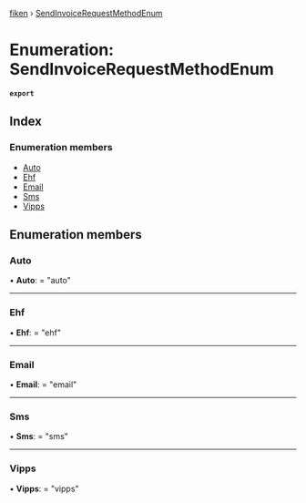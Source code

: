 [fiken](../README.md) › [SendInvoiceRequestMethodEnum](sendinvoicerequestmethodenum.md)

# Enumeration: SendInvoiceRequestMethodEnum

**`export`** 

## Index

### Enumeration members

* [Auto](sendinvoicerequestmethodenum.md#auto)
* [Ehf](sendinvoicerequestmethodenum.md#ehf)
* [Email](sendinvoicerequestmethodenum.md#email)
* [Sms](sendinvoicerequestmethodenum.md#sms)
* [Vipps](sendinvoicerequestmethodenum.md#vipps)

## Enumeration members

###  Auto

• **Auto**: = "auto"

___

###  Ehf

• **Ehf**: = "ehf"

___

###  Email

• **Email**: = "email"

___

###  Sms

• **Sms**: = "sms"

___

###  Vipps

• **Vipps**: = "vipps"
